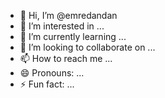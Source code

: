- 👋 Hi, I’m @emredandan
- 👀 I’m interested in ...
- 🌱 I’m currently learning ...
- 💞️ I’m looking to collaborate on ...
- 📫 How to reach me ...
- 😄 Pronouns: ...
- ⚡ Fun fact: ...

<!---
emredandan/emredandan is a ✨ special ✨ repository because its `README.md` (this file) appears on your GitHub profile.
You can click the Preview link to take a look at your changes.
--->

